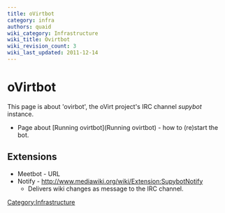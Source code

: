 ```yaml
---
title: oVirtbot
category: infra
authors: quaid
wiki_category: Infrastructure
wiki_title: Ovirtbot
wiki_revision_count: 3
wiki_last_updated: 2011-12-14
---
```


# oVirtbot

This page is about 'ovirbot', the oVirt project's IRC channel *supybot* instance.

*   Page about [Running ovirtbot](Running ovirtbot) - how to (re)start the bot.

## Extensions

*   Meetbot - URL
*   Notify - <http://www.mediawiki.org/wiki/Extension:SupybotNotify>
    -   Delivers wiki changes as message to the IRC channel.

<Category:Infrastructure>

